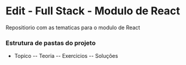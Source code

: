 # Edit - Full Stack - Modulo de React

Repositiorio com as tematicas para o modulo de React

### Estrutura de pastas do projeto
 - Topico
 -- Teoria
 -- Exercicios
 -- Soluções

 

